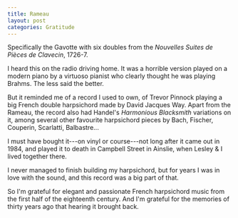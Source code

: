 ```yaml
---
title: Rameau
layout: post
categories: Gratitude
---
```


Specifically the Gavotte with six doubles from the _Nouvelles Suites de Pièces de
Clavecin_, 1726-7.

I heard this on the radio driving home. It was a horrible version played on a
modern piano by a virtuoso pianist who clearly thought he was playing Brahms.
The less said the better.

But it reminded me of a record I used to own, of Trevor Pinnock playing a big
French double harpsichord made by David Jacques Way. Apart from the Rameau, the
record also had Handel's _Harmonious Blacksmith_ variations on it, among several
other favourite harpsichord pieces by Bach, Fischer, Couperin, Scarlatti,
Balbastre...

I must have bought it---on vinyl or course---not long after it came out in 1984,
and played it to death in Campbell Street in Ainslie, when Lesley & I lived
together there.

I never managed to finish building my harpsichord, but for years I was in love
with the sound, and this record was a big part of that.

So I'm grateful for elegant and passionate French harpsichord music from the
first half of the eighteenth century. And I'm grateful for the memories of
thirty years ago that hearing it brought back.
